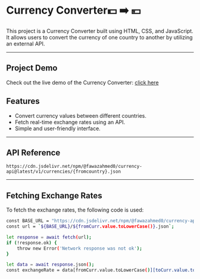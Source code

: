 # Currency Converter💵 ➡️ 💴
This project is a Currency Converter built using HTML, CSS, and JavaScript. It allows users to convert the currency of one country to another by utilizing an external API.

---

## Project Demo

Check out the live demo of the Currency Converter: [click here](https://pratikkhot100.github.io/Currency-Converter/)

## Features
- Convert currency values between different countries.
- Fetch real-time exchange rates using an API.
- Simple and user-friendly interface.

---

## API Reference
```
https://cdn.jsdelivr.net/npm/@fawazahmed0/currency-api@latest/v1/currencies/{fromcountry}.json
```

---

## Fetching Exchange Rates
To fetch the exchange rates, the following code is used:

```bash
const BASE_URL = "https://cdn.jsdelivr.net/npm/@fawazahmed0/currency-api@latest/v1/currencies";
const url = `${BASE_URL}/${fromCurr.value.toLowerCase()}.json`;

let response = await fetch(url);
if (!response.ok) {
    throw new Error('Network response was not ok');
}

let data = await response.json();
const exchangeRate = data[fromCurr.value.toLowerCase()][toCurr.value.toLowerCase()];

```
